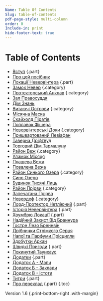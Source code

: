 ```yaml
---
Name: Table Of Contents
Slug: table-of-contents
pdf-page-style: multi-column
order: 0
Include-in: print
hide-footer-text: true
---
```


# Table of Contents

- [Вступ](introduction) {.part}
- [Про цей посібник](про-цей-посібник)
- [Локації Невервінтера](locations-of-neverwinter) {.part}
- [Замок Невер](замок-невер) {.category}
- [Протекторський Анклав](protectors-enclave) {.category}
- [Зал Правосуддя](the-hall-of-justice)
- [Дім Знань](the-house-of-knowledge)
- [Витаючі Острови](the-floating-earthmotes) {.category}
- [Місячна Маска](the-moonstone-mask)
- [Скайхолд Піратів](pirates-skyhold)
- [Поплавок Фішера](fishers-float)
- [Невервінтерські Доки](neverwinters-docks) {.category}
- [Пришвартований Левіафан](the-beached-leviathan)
- [Таверна Дріфтвуд](the-driftwood-tavern)
- [Торговий Дім Тармалуну](the-tarmalune-trade-house)
- [Район Веж](tower-district) {.category}
- [Уламок Місяця](the-shard-of-the-moon)
- [Плащева Вежа](the-cloak-tower)
- [Повалена Вежа](the-fallen-tower)
- [Район Синього Озера](bluelake-district) {.category}
- [Синє Озеро](bluelake)
- [Будинок Тисячі Лиць](house-of-a-thousand-faces)
- [Район Прірви](the-chasm-district) {.category}
- [Запечатана Прірва](the-sealed-chasm)
- [Невердеф](neverdeath) {.category}
- [Лорд-Протектор Нетліючий](lord-protector-neverember) {.part}
- [Історія Невервінтера](history-of-neverwinter) {.part}
- [Хоумбрю Локації](homebrew-locations) {.part}
- [Надійний Захист Від Браннура](brannurs-dependable-defenses)
- [Гостре Лезо Бреннвін](brannwyns-sharp-edge)
- [Дрібнички Стрімкого Серця](swift-heart-sundries)
- [Напої та Парфуми Прісцилли](priscillas-perfumes-and-potables)
- [Здобутки Аркан](arcane-acquisitions)
- [Швидкі Пригоди](quick-adventures-page) {.part}
- [Покинутий Таунхаус](the-abandoned-townhouse)
- [Додатки](appendix-a-maps-page) {.part}
- [Додаток А - Мапи](appendix-a-maps-page)
- [Додаток Б - Заклади](appendix-b-point-of-interest-cards-page)
- [Додаток В - Істоти](appendix-c-creatures-page)
- [Титри](credits) {.part}
- [Про переклад](credits) {.part}
{.toc}

Version 1.6 {.print-bottom-right .with-margin}